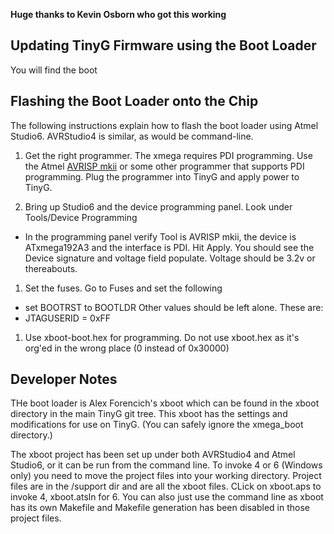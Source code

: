 **Huge thanks to Kevin Osborn who got this working**

## Updating TinyG Firmware using the Boot Loader
You will find the boot 

## Flashing the Boot Loader onto the Chip
The following instructions explain how to flash the boot loader using Atmel Studio6. AVRStudio4 is similar, as would be command-line.

1. Get the right programmer. The xmega requires PDI programming. Use the Atmel [AVRISP mkii](http://www.mouser.com/ProductDetail/Atmel/ATAVRISP2/?qs=%2fha2pyFaduiLEF45YHzXlzYdfQlCIaNgRBHMmCoiTxs%3d) or some other programmer that supports PDI programming. Plug the programmer into TinyG and apply power to TinyG.

1. Bring up Studio6 and the device programming panel. Look under Tools/Device Programming
 * In the programming panel verify Tool is AVRISP mkii, the device is ATxmega192A3 and the interface is PDI. Hit Apply. You should see the Device signature and voltage field populate. Voltage should be 3.2v or thereabouts.



1. Set the fuses. Go to Fuses and set the following
 * set BOOTRST to BOOTLDR
Other values should be left alone. These are:
 * JTAGUSERID = 0xFF

1. Use xboot-boot.hex for programming. Do not use xboot.hex as it's org'ed in the wrong place (0 instead of 0x30000)


## Developer Notes
THe boot loader is Alex Forencich's xboot which can be found in the xboot directory in the main TinyG git tree. This xboot has the settings and modifications for use on TinyG. (You can safely ignore the xmega_boot directory.)

The xboot project has been set up under both AVRStudio4 and Atmel Studio6, or it can be run from the command line. To invoke 4 or 6 (Windows only) you need to move the project files into your working directory. Project files are in the /support dir and are all the xboot files. CLick on xboot.aps to invoke 4, xboot.atsln for 6. You can also just use the command line as xboot has its own Makefile and Makefile generation has been disabled in those project files.